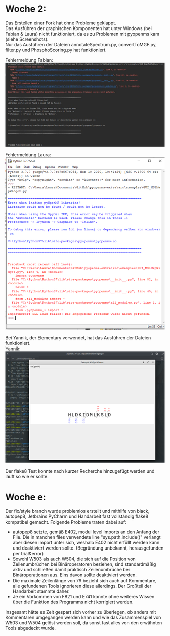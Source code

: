 # Woche 2:
Das Erstellen einer Fork hat ohne Probleme geklappt. <br>
Das Ausführen der graphischen Komponenten hat unter Windows (bei Fabian & Laura) nicht funktioniert, da es zu Problemen mit pyopenms kam (siehe Screenshots). <br>
Nur das Ausführen der Dateien annotateSpectrum.py, convertToMGF.py, filter.py und PhosphoScoring.py hat funktioniert.<br>

Fehlermeldung Fabian: <br>
![Fehlermeldung1](https://raw.githubusercontent.com/Fabian1567/Teamprojekt-SS20-Laura-Yannik-Fabian/master/Fehlermeldung.PNG.jpg) <br>

Fehlermeldung Laura: <br>
![Fehlermeldung2](https://raw.githubusercontent.com/Fabian1567/Teamprojekt-SS20-Laura-Yannik-Fabian/master/FehlerGUIMapWidget.png) <br>

Bei Yannik, der Elementary verwendet, hat das Ausführen der Dateien funktioniert.<br>
Yannik: <br>
![Erfolg1](https://raw.githubusercontent.com/Fabian1567/Teamprojekt-SS20-Laura-Yannik-Fabian/master/pyopenmsSuccess.png) 
<br>

Der flake8 Test konnte nach kurzer Recherche hinzugefügt werden und läuft so wie er sollte.


# Woche e:
Der fix/style branch wurde problemlos erstellt und mithilfe von black, autopep8, Jetbrains PyCharm und Handarbeit fast vollständig flake8 kompatibel gemacht.
Folgende Probleme traten dabei auf:
*  autopep8 setzte, gemäß E402, modul level imports an den Anfang der File. Die in manchen files verwendete line "sys.path.include()" verlangt aber diesen import unter sich, weshalb E402 nicht erfüllt werden kann und deaktiviert werden sollte. (Begründung unbekannt, herausgefunden per trial&error)
*  Sowohl W503 als auch W504, die sich auf die Position von Zeilenumbrüchen bei Binäroperatoren beziehen, sind standardmäßig aktiv und schließen damit praktisch Zeilenumbrüche bei Binäroperationen aus. Eins davon sollte deaktiviert werden. 
*  Die maximale Zeilenlänge von 79 bezieht sich auch auf Kommentare, alle gefundenen Tools ignorieren diese allerdings. Der Großteil der Handarbeit stammte daher. 
*  Je ein Vorkommen von F821 und E741 konnte ohne weiteres Wissen über die Funktion des Programms nicht korrigiert werden.

Insgesamt hätte es Zeit gespart sich vorher zu überlegen, ob anders mit Kommentaren umgegangen werden kann und wie das Zusammenspiel von W503 und W504 gelöst werden soll, da sonst fast alles von den erwähnten Tools abgedeckt wurde. 
